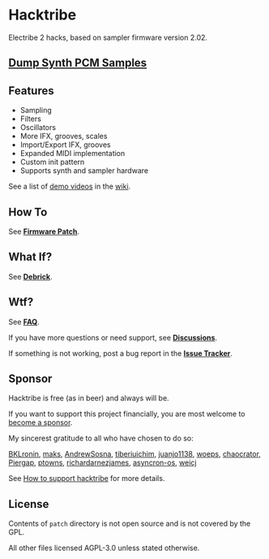 # Hacktribe
Electribe 2 hacks, based on sampler firmware version 2.02.

## [Dump Synth PCM Samples](https://github.com/bangcorrupt/hacktribe/wiki/Dump-Synth-PCM-Samples)

## Features
- Sampling
- Filters
- Oscillators
- More IFX, grooves, scales
- Import/Export IFX, grooves
- Expanded MIDI implementation
- Custom init pattern
- Supports synth and sampler hardware

See a list of [demo videos](https://github.com/bangcorrupt/hacktribe/wiki/Features#demo-videos) in the [wiki](https://github.com/bangcorrupt/hacktribe/wiki).

## How To
See **[Firmware Patch](../../wiki/how-to#firmware-patch)**.

## What If?
See **[Debrick](../../wiki/debrick)**.

## Wtf?
See **[FAQ](../../wiki/faq)**.

If you have more questions or need support, see **[Discussions](../../discussions)**.

If something is not working, post a bug report in the **[Issue Tracker](../../issues)**.

## Sponsor
Hacktribe is free (as in beer) and always will be.  

If you want to support this project financially, you are most welcome to [become a sponsor](https://github.com/sponsors/bangcorrupt).  

My sincerest gratitude to all who have chosen to do so:

[BKLronin](https://github.com/BKLronin), [maks](https://github.com/maks), [AndrewSosna](https://github.com/AndrewSosna), [tiberiuichim](https://github.com/tiberiuichim),  [juanjo1138](https://github.com/juanjo1138), [woeps](https://github.com/woeps), [chaocrator](https://github.com/chaocrator), [Piergap](https://github.com/Piergap), [ptowns](https://github.com/ptowns), [richardarnezjames](https://github.com/richardarnezjames), [asyncron-os](https://github.com/asyncron-os), [weicj](https://github.com/weicj)


See [How to support hacktribe](https://github.com/bangcorrupt/hacktribe/discussions/63) for more details.

## License
Contents of `patch` directory is not open source and is not covered by the GPL.

All other files licensed AGPL-3.0 unless stated otherwise.

